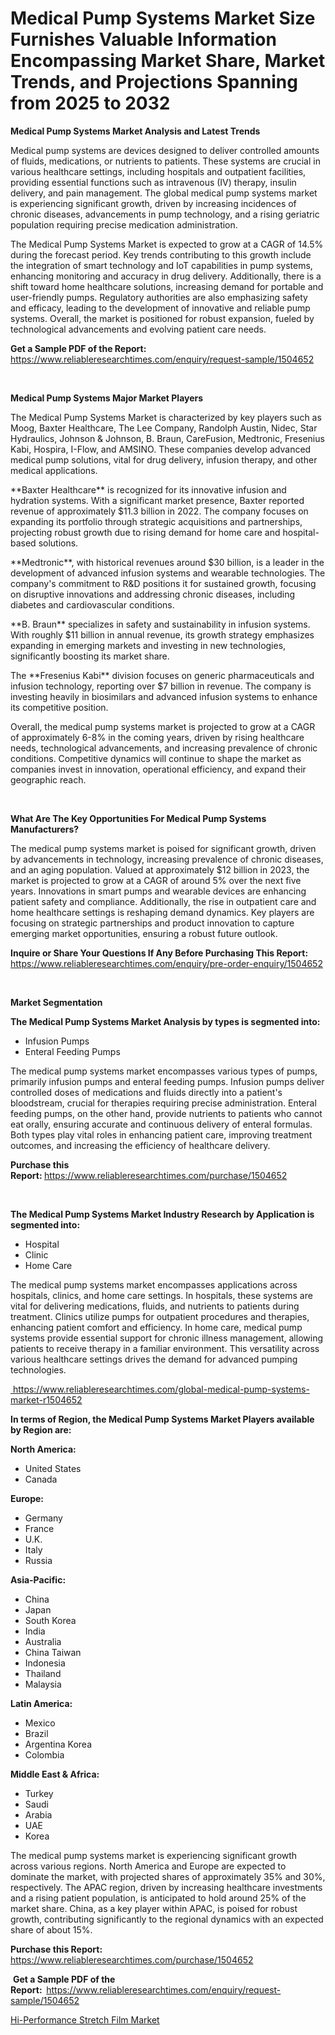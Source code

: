 <p><h1>Medical Pump Systems Market Size Furnishes Valuable Information Encompassing Market Share, Market Trends, and Projections Spanning from 2025 to 2032</h1></p><p><strong>Medical Pump Systems Market Analysis and Latest Trends</strong></p>
<p><p>Medical pump systems are devices designed to deliver controlled amounts of fluids, medications, or nutrients to patients. These systems are crucial in various healthcare settings, including hospitals and outpatient facilities, providing essential functions such as intravenous (IV) therapy, insulin delivery, and pain management. The global medical pump systems market is experiencing significant growth, driven by increasing incidences of chronic diseases, advancements in pump technology, and a rising geriatric population requiring precise medication administration.</p><p>The Medical Pump Systems Market is expected to grow at a CAGR of 14.5% during the forecast period. Key trends contributing to this growth include the integration of smart technology and IoT capabilities in pump systems, enhancing monitoring and accuracy in drug delivery. Additionally, there is a shift toward home healthcare solutions, increasing demand for portable and user-friendly pumps. Regulatory authorities are also emphasizing safety and efficacy, leading to the development of innovative and reliable pump systems. Overall, the market is positioned for robust expansion, fueled by technological advancements and evolving patient care needs.</p></p>
<p><strong>Get a Sample PDF of the Report:&nbsp;</strong> <a href="https://www.reliableresearchtimes.com/enquiry/request-sample/1504652?utm_campaign=2981&utm_medium=2&utm_source=Github&utm_content=ia&utm_term=23032025&utm_id=medical-pump-systems">https://www.reliableresearchtimes.com/enquiry/request-sample/1504652</a></p>
<p>&nbsp;</p>
<p><strong>Medical Pump Systems Major Market Players</strong></p>
<p><p>The Medical Pump Systems Market is characterized by key players such as Moog, Baxter Healthcare, The Lee Company, Randolph Austin, Nidec, Star Hydraulics, Johnson & Johnson, B. Braun, CareFusion, Medtronic, Fresenius Kabi, Hospira, I-Flow, and AMSINO. These companies develop advanced medical pump solutions, vital for drug delivery, infusion therapy, and other medical applications.</p><p>**Baxter Healthcare** is recognized for its innovative infusion and hydration systems. With a significant market presence, Baxter reported revenue of approximately $11.3 billion in 2022. The company focuses on expanding its portfolio through strategic acquisitions and partnerships, projecting robust growth due to rising demand for home care and hospital-based solutions.</p><p>**Medtronic**, with historical revenues around $30 billion, is a leader in the development of advanced infusion systems and wearable technologies. The company's commitment to R&D positions it for sustained growth, focusing on disruptive innovations and addressing chronic diseases, including diabetes and cardiovascular conditions.</p><p>**B. Braun** specializes in safety and sustainability in infusion systems. With roughly $11 billion in annual revenue, its growth strategy emphasizes expanding in emerging markets and investing in new technologies, significantly boosting its market share.</p><p>The **Fresenius Kabi** division focuses on generic pharmaceuticals and infusion technology, reporting over $7 billion in revenue. The company is investing heavily in biosimilars and advanced infusion systems to enhance its competitive position.</p><p>Overall, the medical pump systems market is projected to grow at a CAGR of approximately 6-8% in the coming years, driven by rising healthcare needs, technological advancements, and increasing prevalence of chronic conditions. Competitive dynamics will continue to shape the market as companies invest in innovation, operational efficiency, and expand their geographic reach.</p></p>
<p>&nbsp;</p>
<p><strong>What Are The Key Opportunities For Medical Pump Systems Manufacturers?</strong></p>
<p><p>The medical pump systems market is poised for significant growth, driven by advancements in technology, increasing prevalence of chronic diseases, and an aging population. Valued at approximately $12 billion in 2023, the market is projected to grow at a CAGR of around 5% over the next five years. Innovations in smart pumps and wearable devices are enhancing patient safety and compliance. Additionally, the rise in outpatient care and home healthcare settings is reshaping demand dynamics. Key players are focusing on strategic partnerships and product innovation to capture emerging market opportunities, ensuring a robust future outlook.</p></p>
<p><strong>Inquire or Share Your Questions If Any Before Purchasing This Report:</strong> <a href="https://www.reliableresearchtimes.com/enquiry/pre-order-enquiry/1504652?utm_campaign=2981&utm_medium=2&utm_source=Github&utm_content=ia&utm_term=23032025&utm_id=medical-pump-systems">https://www.reliableresearchtimes.com/enquiry/pre-order-enquiry/1504652</a></p>
<p>&nbsp;</p>
<p><strong>Market Segmentation</strong></p>
<p><strong>The Medical Pump Systems Market Analysis by types is segmented into:</strong></p>
<p><ul><li>Infusion Pumps</li><li>Enteral Feeding Pumps</li></ul></p>
<p><p>The medical pump systems market encompasses various types of pumps, primarily infusion pumps and enteral feeding pumps. Infusion pumps deliver controlled doses of medications and fluids directly into a patient's bloodstream, crucial for therapies requiring precise administration. Enteral feeding pumps, on the other hand, provide nutrients to patients who cannot eat orally, ensuring accurate and continuous delivery of enteral formulas. Both types play vital roles in enhancing patient care, improving treatment outcomes, and increasing the efficiency of healthcare delivery.</p></p>
<p><strong>Purchase this Report:&nbsp;</strong><a href="https://www.reliableresearchtimes.com/purchase/1504652?utm_campaign=2981&utm_medium=2&utm_source=Github&utm_content=ia&utm_term=23032025&utm_id=medical-pump-systems">https://www.reliableresearchtimes.com/purchase/1504652</a></p>
<p>&nbsp;</p>
<p><strong>The Medical Pump Systems Market Industry Research by Application is segmented into:</strong></p>
<p><ul><li>Hospital</li><li>Clinic</li><li>Home Care</li></ul></p>
<p><p>The medical pump systems market encompasses applications across hospitals, clinics, and home care settings. In hospitals, these systems are vital for delivering medications, fluids, and nutrients to patients during treatment. Clinics utilize pumps for outpatient procedures and therapies, enhancing patient comfort and efficiency. In home care, medical pump systems provide essential support for chronic illness management, allowing patients to receive therapy in a familiar environment. This versatility across various healthcare settings drives the demand for advanced pumping technologies.</p></p>
<p><a href="https://www.reliableresearchtimes.com/global-medical-pump-systems-market-r1504652?utm_campaign=2981&utm_medium=2&utm_source=Github&utm_content=ia&utm_term=23032025&utm_id=medical-pump-systems">&nbsp;https://www.reliableresearchtimes.com/global-medical-pump-systems-market-r1504652</a></p>
<p><strong>In terms of Region, the Medical Pump Systems Market Players available by Region are:</strong></p>
<p>
    <p> <strong> North America: </strong>
        <ul>
            <li>United States</li>
            <li>Canada</li>
        </ul>
        </p> 
    <p> <strong> Europe: </strong>
        <ul>
            <li>Germany</li>
            <li>France</li>
            <li>U.K.</li>
            <li>Italy</li>
            <li>Russia</li>
        </ul>
        </p> 
    <p> <strong> Asia-Pacific: </strong>
        <ul>
            <li>China</li>
            <li>Japan</li>
            <li>South Korea</li>
            <li>India</li>
            <li>Australia</li>
            <li>China Taiwan</li>
            <li>Indonesia</li>
            <li>Thailand</li>
            <li>Malaysia</li>
        </ul>
        </p> 
    <p> <strong> Latin America: </strong>
        <ul>
            <li>Mexico</li>
            <li>Brazil</li>
            <li>Argentina Korea</li>
            <li>Colombia</li>
        </ul>
        </p> 
    <p> <strong> Middle East & Africa: </strong>
        <ul>
            <li>Turkey</li>
            <li>Saudi</li>
            <li>Arabia</li>
            <li>UAE</li>
            <li>Korea</li>
        </ul>
    </p>
    </p>
<p><p>The medical pump systems market is experiencing significant growth across various regions. North America and Europe are expected to dominate the market, with projected shares of approximately 35% and 30%, respectively. The APAC region, driven by increasing healthcare investments and a rising patient population, is anticipated to hold around 25% of the market share. China, as a key player within APAC, is poised for robust growth, contributing significantly to the regional dynamics with an expected share of about 15%.</p></p>
<p><strong>Purchase this Report: </strong><a href="https://www.reliableresearchtimes.com/purchase/1504652?utm_campaign=2981&utm_medium=2&utm_source=Github&utm_content=ia&utm_term=23032025&utm_id=medical-pump-systems">https://www.reliableresearchtimes.com/purchase/1504652</a></p>
<p>&nbsp;<strong>Get a Sample PDF of the Report:&nbsp;&nbsp;</strong><a href="https://www.reliableresearchtimes.com/enquiry/request-sample/1504652?utm_campaign=2981&utm_medium=2&utm_source=Github&utm_content=ia&utm_term=23032025&utm_id=medical-pump-systems">https://www.reliableresearchtimes.com/enquiry/request-sample/1504652</a></p>
<p><strong></strong></p>
<p><p><a href="https://github.com/nibbsmantji/Market-Research-Report-List-1/blob/main/hi-performance-stretch-film-market.md?utm_campaign=2981&utm_medium=2&utm_source=Github&utm_content=ia&utm_term=23032025&utm_id=medical-pump-systems">Hi-Performance Stretch Film Market</a></p></p>